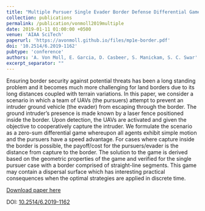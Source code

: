 ```yaml
---
title: "Multiple Pursuer Single Evader Border Defense Differential Game"
collection: publications
permalink: /publication/vonmoll2019multiple
date: 2019-01-11 01:00:00 +0500
venue: 'AIAA SciTech'
paperurl: 'https://avonmoll.github.io/files/mp1e-border.pdf'
doi: '10.2514/6.2019-1162'
pubtype: 'conference'
authors: 'A. Von Moll, E. Garcia, D. Casbeer, S. Manickam, S. C. Swar'
excerpt_separator: ""
---
```

Ensuring border security against potential threats has been a long standing problem and it becomes much more challenging for land borders due to its long distances coupled with terrain variations. In this paper, we consider a scenario in which a team of UAVs (the pursuers)  attempt to prevent an intruder ground vehicle (the evader) from escaping through the border. The ground intruder’s presence is made known by a laser fence positioned inside the border. Upon detection, the UAVs are activated and given the objective to cooperatively capture the intruder. We formulate the scenario as a zero-sum differential game whereupon all agents exhibit simple motion and the pursuers have a speed advantage. For cases where capture inside the border is possible, the payoff/cost for the pursuers/evader is the distance from capture to the border. The solution to the game is derived based on the geometric properties of the game and verified for the single pursuer case with a border comprised of straight-line segments. This game may contain a dispersal surface which has interesting practical consequences when the optimal strategies are applied in discrete time.

[Download paper here](https://avonmoll.github.io/files/mp1e-border.pdf)

DOI: [10.2514/6.2019-1162](https://doi.org/10.2514/6.2019-1162)